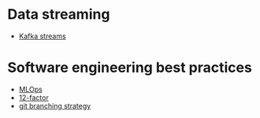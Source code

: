 # Data streaming
- [Kafka streams](https://docs.confluent.io/platform/current/streams/index.html#:~:text=Kafka%20Streams%20is%20a%20client,Kafka's%20server%2Dside%20cluster%20technology.)

# Software engineering best practices
- [MLOps](https://cloud.google.com/architecture/mlops-continuous-delivery-and-automation-pipelines-in-machine-learning)
- [12-factor](https://12factor.net/)
- [git branching strategy](https://docs.microsoft.com/en-us/azure/devops/repos/git/git-branching-guidance?view=azure-devops)
